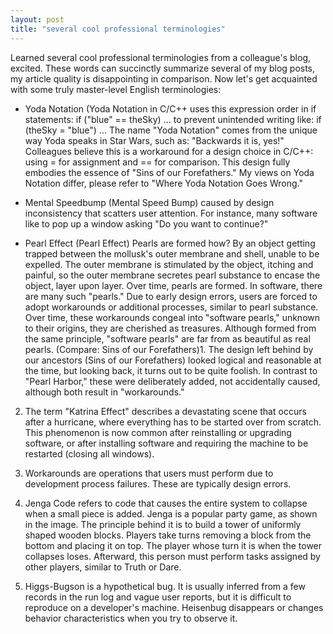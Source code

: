 ```yaml
---
layout: post
title: "several cool professional terminologies"
---
```



Learned several cool professional terminologies from a colleague's blog, excited. These words can succinctly summarize several of my blog posts, my article quality is disappointing in comparison. Now let's get acquainted with some truly master-level English terminologies:

- Yoda Notation (Yoda Notation in C/C++ uses this expression order in if statements: if ("blue" == theSky) ... to prevent unintended writing like: if (theSky = "blue") ... The name "Yoda Notation" comes from the unique way Yoda speaks in Star Wars, such as: "Backwards it is, yes!" Colleagues believe this is a workaround for a design choice in C/C++: using = for assignment and == for comparison. This design fully embodies the essence of "Sins of our Forefathers." My views on Yoda Notation differ, please refer to "Where Yoda Notation Goes Wrong."

- Mental Speedbump (Mental Speed Bump) caused by design inconsistency that scatters user attention. For instance, many software like to pop up a window asking "Do you want to continue?"

- Pearl Effect (Pearl Effect) Pearls are formed how? By an object getting trapped between the mollusk's outer membrane and shell, unable to be expelled. The outer membrane is stimulated by the object, itching and painful, so the outer membrane secretes pearl substance to encase the object, layer upon layer. Over time, pearls are formed. In software, there are many such "pearls." Due to early design errors, users are forced to adopt workarounds or additional processes, similar to pearl substance. Over time, these workarounds congeal into "software pearls," unknown to their origins, they are cherished as treasures. Although formed from the same principle, "software pearls" are far from as beautiful as real pearls. (Compare: Sins of our Forefathers)1. The design left behind by our ancestors (Sins of our Forefathers) looked logical and reasonable at the time, but looking back, it turns out to be quite foolish. In contrast to "Pearl Harbor," these were deliberately added, not accidentally caused, although both result in "workarounds."

2. The term "Katrina Effect" describes a devastating scene that occurs after a hurricane, where everything has to be started over from scratch. This phenomenon is now common after reinstalling or upgrading software, or after installing software and requiring the machine to be restarted (closing all windows).

3. Workarounds are operations that users must perform due to development process failures. These are typically design errors.

4. Jenga Code refers to code that causes the entire system to collapse when a small piece is added. Jenga is a popular party game, as shown in the image. The principle behind it is to build a tower of uniformly shaped wooden blocks. Players take turns removing a block from the bottom and placing it on top. The player whose turn it is when the tower collapses loses. Afterward, this person must perform tasks assigned by other players, similar to Truth or Dare.

5. Higgs-Bugson is a hypothetical bug. It is usually inferred from a few records in the run log and vague user reports, but it is difficult to reproduce on a developer's machine. Heisenbug disappears or changes behavior characteristics when you try to observe it.